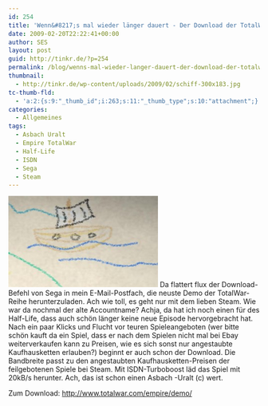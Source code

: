 ```yaml
---
id: 254
title: 'Wenn&#8217;s mal wieder länger dauert - Der Download der TotalWar-Empire Demo'
date: 2009-02-20T22:22:41+00:00
author: SES
layout: post
guid: http://tinkr.de/?p=254
permalink: /blog/wenns-mal-wieder-langer-dauert-der-download-der-totalwar-empire-demo/
thumbnail:
  - http://tinkr.de/wp-content/uploads/2009/02/schiff-300x183.jpg
tc-thumb-fld:
  - 'a:2:{s:9:"_thumb_id";i:263;s:11:"_thumb_type";s:10:"attachment";}'
categories:
  - Allgemeines
tags:
  - Asbach Uralt
  - Empire TotalWar
  - Half-Life
  - ISDN
  - Sega
  - Steam
---
```

[<img loading="lazy" src="/assets/2009/02/schiff-300x183.jpg" alt="Original Spielegrafik (aber von einem anderen Spiel)" title="Original Spielegrafik (aber von einem anderen Spiel)" width="300" height="183" class="alignnone size-medium wp-image-263" />](/assets/2009/02/schiff.jpg)
Da flattert flux der Download-Befehl von Sega in mein E-Mail-Postfach, die neuste Demo der TotalWar-Reihe herunterzuladen. Ach wie toll, es geht nur mit dem lieben Steam. Wie war da nochmal der alte Accountname? Achja, da hat ich noch einen für des Half-Life, dass auch schön länger keine neue Episode hervorgebracht hat.
Nach ein paar Klicks und Flucht vor teuren Spieleangeboten (wer bitte schön kauft da ein Spiel, dass er nach dem Spielen nicht mal bei Ebay weiterverkaufen kann zu Preisen, wie es sich sonst nur angestaubte Kaufhausketten erlauben?) beginnt er auch schon der Download. Die Bandbreite passt zu den angestaubten Kaufhausketten-Preisen der feilgebotenen Spiele bei Steam. Mit ISDN-Turboboost läd das Spiel mit 20kB/s herunter. Ach, das ist schon einen Asbach -Uralt (c) wert.

Zum Download: <http://www.totalwar.com/empire/demo/>

